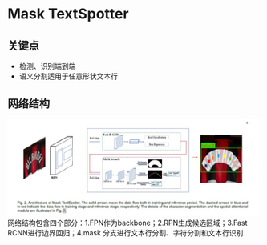 # Mask TextSpotter
## 关键点
- 检测、识别端到端
- 语义分割适用于任意形状文本行

## 网络结构
![sparkles](Structure_of_Mask_TextSpotter.jpg)
网络结构包含四个部分：1.FPN作为backbone；2.RPN生成候选区域；3.Fast RCNN进行边界回归；4.mask 分支进行文本行分割、字符分割和文本行识别  
